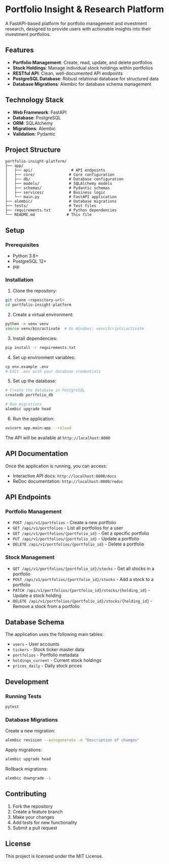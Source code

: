 # Portfolio Insight & Research Platform

A FastAPI-based platform for portfolio management and investment research, designed to provide users with actionable insights into their investment portfolios.

## Features

- **Portfolio Management**: Create, read, update, and delete portfolios
- **Stock Holdings**: Manage individual stock holdings within portfolios
- **RESTful API**: Clean, well-documented API endpoints
- **PostgreSQL Database**: Robust relational database for structured data
- **Database Migrations**: Alembic for database schema management

## Technology Stack

- **Web Framework**: FastAPI
- **Database**: PostgreSQL
- **ORM**: SQLAlchemy
- **Migrations**: Alembic
- **Validation**: Pydantic

## Project Structure

```
portfolio-insight-platform/
├── app/
│   ├── api/                 # API endpoints
│   ├── core/               # Core configuration
│   ├── db/                 # Database configuration
│   ├── models/             # SQLAlchemy models
│   ├── schemas/            # Pydantic schemas
│   ├── services/           # Business logic
│   └── main.py             # FastAPI application
├── alembic/                # Database migrations
├── tests/                  # Test files
├── requirements.txt        # Python dependencies
└── README.md              # This file
```

## Setup

### Prerequisites

- Python 3.8+
- PostgreSQL 12+
- pip

### Installation

1. Clone the repository:
```bash
git clone <repository-url>
cd portfolio-insight-platform
```

2. Create a virtual environment:
```bash
python -m venv venv
source venv/bin/activate  # On Windows: venv\Scripts\activate
```

3. Install dependencies:
```bash
pip install -r requirements.txt
```

4. Set up environment variables:
```bash
cp env.example .env
# Edit .env with your database credentials
```

5. Set up the database:
```bash
# Create the database in PostgreSQL
createdb portfolio_db

# Run migrations
alembic upgrade head
```

6. Run the application:
```bash
uvicorn app.main:app --reload
```

The API will be available at `http://localhost:8000`

## API Documentation

Once the application is running, you can access:
- Interactive API docs: `http://localhost:8000/docs`
- ReDoc documentation: `http://localhost:8000/redoc`

## API Endpoints

### Portfolio Management

- `POST /api/v1/portfolios` - Create a new portfolio
- `GET /api/v1/portfolios` - List all portfolios for a user
- `GET /api/v1/portfolios/{portfolio_id}` - Get a specific portfolio
- `PUT /api/v1/portfolios/{portfolio_id}` - Update a portfolio
- `DELETE /api/v1/portfolios/{portfolio_id}` - Delete a portfolio

### Stock Management

- `GET /api/v1/portfolios/{portfolio_id}/stocks` - Get all stocks in a portfolio
- `POST /api/v1/portfolios/{portfolio_id}/stocks` - Add a stock to a portfolio
- `PATCH /api/v1/portfolios/{portfolio_id}/stocks/{holding_id}` - Update a stock holding
- `DELETE /api/v1/portfolios/{portfolio_id}/stocks/{holding_id}` - Remove a stock from a portfolio

## Database Schema

The application uses the following main tables:
- `users` - User accounts
- `tickers` - Stock ticker master data
- `portfolios` - Portfolio metadata
- `holdings_current` - Current stock holdings
- `prices_daily` - Daily stock prices

## Development

### Running Tests

```bash
pytest
```

### Database Migrations

Create a new migration:
```bash
alembic revision --autogenerate -m "Description of changes"
```

Apply migrations:
```bash
alembic upgrade head
```

Rollback migrations:
```bash
alembic downgrade -1
```

## Contributing

1. Fork the repository
2. Create a feature branch
3. Make your changes
4. Add tests for new functionality
5. Submit a pull request

## License

This project is licensed under the MIT License.

